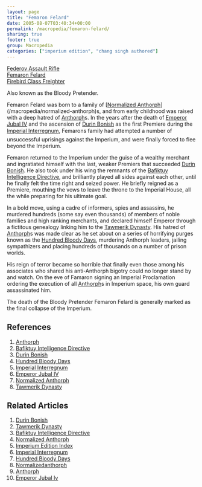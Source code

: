 ```yaml
---
layout: page
title: "Femaron Felard"
date: 2005-08-07T03:40:34+00:00
permalink: /macropedia/femaron-felard/
sharing: true
footer: true
group: Macropedia
categories: ["imperium edition", "chang singh authored"]
---
```


<div class='row'>
	<div class='col-md-4'><a href='/macropedia/federov-assault-rifle'>Federov Assault Rifle</a></div>
	<div class='col-md-4'><a href='/macropedia/femaron-felard'>Femaron Felard</a></div>
	<div class='col-md-4'><a href='/macropedia/firebird-class-freighter'>Firebird Class Freighter</a></div>
</div>


Also known as the Bloody Pretender.

Femaron Felard was born to a family of [[Normalized Anthorph](/macropedia/normalized-anthorph)](/macropedia/normalized-anthorph)s, and from early childhood was raised with a deep hatred of [Anthorph](/macropedia/anthorph)s.  In the years after the death of [Emperor Jubal IV](/macropedia/jubal-four) and the ascension of [Durin Bonish](/macropedia/durin-bonish) as the first Premiere during the [Imperial Interregnum](/macropedia/imperial-interregnum), Femarons family had attempted a number of unsuccessful uprisings against the Imperium, and were finally forced to flee beyond the Imperium.

Femaron returned to the Imperium under the guise of a wealthy merchant and ingratiated himself with the last, weaker Premiers that succeeded [Durin Bonish](/macropedia/durin-bonish).  He also took under his wing the remnants of the [Bafiktuy Intelligence Directive](/macropedia/bafiktuy-intelligence-directive), and brilliantly played all sides against each other, until he finally felt the time right and seized power.  He briefly reigned as a Premiere, mouthing the vows to leave the throne to the Imperial House, all the while preparing for his ultimate goal.

In a bold move, using a cadre of informers, spies and assassins, he murdered hundreds (some say even thousands) of members of noble families and high ranking merchants, and declared himself Emperor through a fictitous genealogy linking him to the [Tawmerik Dynasty](/macropedia/tawmerik-dynasty).  His hatred of [Anthorph](/macropedia/anthorph)s was made clear as he set about on a series of horrifying purges known as the [Hundred Bloody Days](/macropedia/hundred-bloody-days), murdering Anthorph leaders, jailing sympathizers and placing hundreds of thousands on a number of prison worlds.

His reign of terror became so horrible that finally even those among his associates who shared his anti-Anthorph bigotry could no longer stand by and watch.  On the eve of Famaron signing an Imperial Proclamation ordering the execution of all [Anthorph](/macropedia/anthorph)s in Imperium space, his own guard assassinated him.

The death of the Bloody Pretender Femaron Felard is generally marked as the final collapse of the Imperium.

## References
1. [Anthorph](/macropedia/anthorph)
1. [Bafiktuy Intelligence Directive](/macropedia/bafiktuy-intelligence-directive)
1. [Durin Bonish](/macropedia/durin-bonish)
1. [Hundred Bloody Days](/macropedia/hundred-bloody-days)
1. [Imperial Interregnum](/macropedia/imperial-interregnum)
1. [Emperor Jubal IV](/macropedia/jubal-four)
1. [Normalized Anthorph](/macropedia/normalized-anthorph)
1. [Tawmerik Dynasty](/macropedia/tawmerik-dynasty)

## Related Articles

1. [Durin Bonish](/macropedia/durin-bonish)
2. [Tawmerik Dynasty](/macropedia/tawmerik-dynasty)
3. [Bafiktuy Intelligence Directive](/macropedia/bafiktuy-intelligence-directive)
4. [Normalized Anthorph](/macropedia/normalized-anthorph)
5. [Imperium Edition Index](/macropedia/imperium-edition-index)
6. [Imperial Interregnum](/macropedia/imperial-interregnum)
7. [Hundred Bloody Days](/macropedia/hundred-bloody-days)
8. [Normalizedanthorph](/macropedia/normalized-anthorph)
9. [Anthorph](/macropedia/anthorph)
10. [Emperor Jubal Iv](/macropedia/jubal-four)



 
